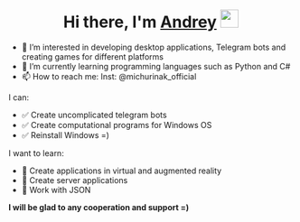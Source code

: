 <h1 align="center">Hi there, I'm <a href="https://github.com/MichurinDev" target="_blank">Andrey</a> 
<img src="https://github.com/blackcater/blackcater/raw/main/images/Hi.gif" height="32"/></h1>

- 👀 I’m interested in developing desktop applications, Telegram bots and creating games for different platforms
- 🌱 I’m currently learning programming languages such as Python and C#
- 📫 How to reach me: Inst: @michurinak_official

I can:

* :white_check_mark: Create uncomplicated telegram bots
* :white_check_mark: Create computational programs for Windows OS
* :white_check_mark: Reinstall Windows =)

I want to learn:
* :black_square_button: Create applications in virtual and augmented reality
* :black_square_button: Create server applications
* :black_square_button: Work with JSON

**I will be glad to any cooperation and support =)**
